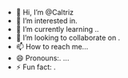 - 👋 Hi, I’m @Caltriz
- 👀 I’m interested in.
- 🌱 I’m currently learning ..
- 💞️ I’m looking to collaborate on .
- 📫 How to reach me...
- 😄 Pronouns:. ...
- ⚡ Fun fact: .

<!---
Caltriz/Caltriz is a ✨ special ✨ repository because its `README.md` (this file) appears on your GitHub profile.
You can click the Preview link to take a look at your changes.
--->
